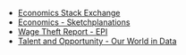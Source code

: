 ---
---

- [Economics Stack Exchange](https://economics.stackexchange.com/questions?tab=Votes)
- [Economics - Sketchplanations](https://sketchplanations.com/tags/economics)
- [Wage Theft Report - EPI](https://www.epi.org/publication/wage-theft-bigger-problem-forms-theft-workers/)
- [Talent and Opportunity - Our World in Data](https://ourworldindata.org/talent-is-everywhere-opportunity-is-not)
